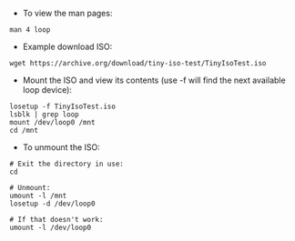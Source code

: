 * To view the man pages:
```
man 4 loop
```

* Example download ISO:
```
wget https://archive.org/download/tiny-iso-test/TinyIsoTest.iso
```

* Mount the ISO and view its contents (use -f will find the next available loop device):
```
losetup -f TinyIsoTest.iso
lsblk | grep loop
mount /dev/loop0 /mnt
cd /mnt
```

* To unmount the ISO:
```
# Exit the directory in use:
cd

# Unmount:
umount -l /mnt
losetup -d /dev/loop0

# If that doesn't work:
umount -l /dev/loop0
```
